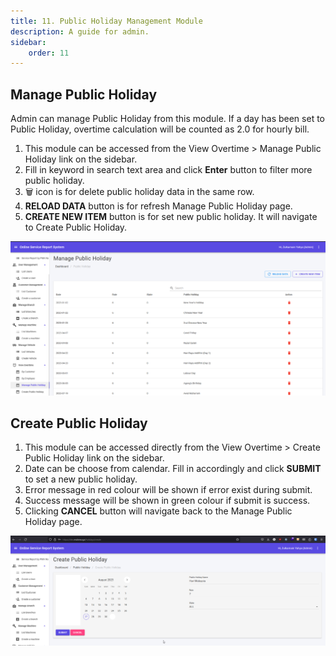 ```yaml
---
title: 11. Public Holiday Management Module
description: A guide for admin.
sidebar:
    order: 11
---
```


## Manage Public Holiday

Admin can manage Public Holiday from this module. If a day has been set to Public Holiday, overtime calculation will be counted as 2.0 for hourly bill. 

1. This module can be accessed from the View Overtime > Manage Public Holiday link on the sidebar.
2. Fill in keyword in search text area and click **Enter** button to filter more public holiday.
3. 🗑️ icon is for delete public holiday data in the same row.
4. **RELOAD DATA** button is for refresh Manage Public Holiday page.
5. **CREATE NEW ITEM** button is for set new public holiday. It will navigate to Create Public Holiday.

![Public Holiday list](../../../assets/admin/publicholiday/opserv-admin-publicmanage.png)

## Create Public Holiday

1. This module can be accessed directly from the View Overtime > Create Public Holiday link on the sidebar.
2. Date can be choose from calendar. Fill in accordingly and click **SUBMIT** to set a new public holiday.
3. Error message in red colour will be shown if error exist during submit.
4. Success message will be shown in green colour if submit is success.
5. Clicking **CANCEL** button will navigate back to the Manage Public Holiday page.

![Create Public Holiday](../../../assets/admin/publicholiday/opserv-admin-publiccreate.png)